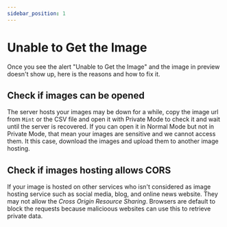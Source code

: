 ```yaml
---
sidebar_position: 1
---
```


# Unable to Get the Image

Once you see the alert "Unable to Get the Image" and the image in preview doesn't show up, here is the reasons and how to fix it.

## Check if images can be opened
The server hosts your images may be down for a while, copy the image url from `Mint` or the CSV file and open it with Private Mode to check it and wait until the server is recovered. If you can open it in Normal Mode but not in Private Mode, that mean your images are sensitive and we cannot access them. It this case, download the images and upload them to another image hosting.

## Check if images hosting allows CORS
If your image is hosted on other services who isn't considered as image hosting service such as social media, blog, and online news website. They may not allow the *Cross Origin Resource Sharing*. Browsers are default to block the requests because malicioous websites can use this to retrieve private data.
